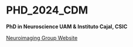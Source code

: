 # PHD_2024_CDM
**PhD in Neuroscience UAM & Instituto Cajal, CSIC**

[Neuroimaging Group Website](https://cajal.csic.es/en/neuroimaging/?et_fb=1&PageSpeed=off)
